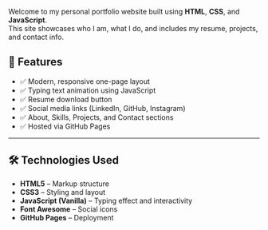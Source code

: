 
Welcome to my personal portfolio website built using **HTML**, **CSS**, and **JavaScript**.  
This site showcases who I am, what I do, and includes my resume, projects, and contact info.


## 📌 Features

- ✅ Modern, responsive one-page layout
- ✅ Typing text animation using JavaScript
- ✅ Resume download button
- ✅ Social media links (LinkedIn, GitHub, Instagram)
- ✅ About, Skills, Projects, and Contact sections
- ✅ Hosted via GitHub Pages

---

## 🛠️ Technologies Used

- **HTML5** – Markup structure  
- **CSS3** – Styling and layout  
- **JavaScript (Vanilla)** – Typing effect and interactivity  
- **Font Awesome** – Social icons  
- **GitHub Pages** – Deployment



